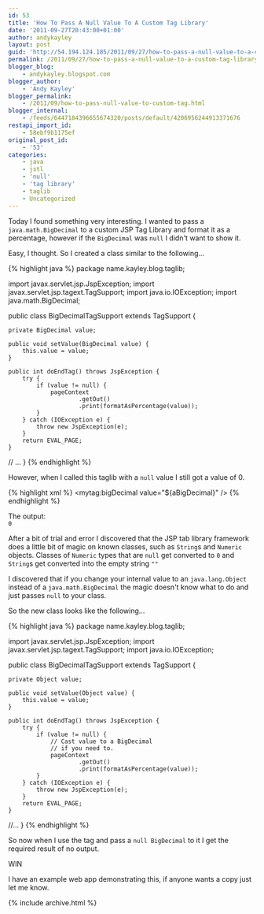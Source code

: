```yaml
---
id: 53
title: 'How To Pass A Null Value To A Custom Tag Library'
date: '2011-09-27T20:43:00+01:00'
author: andykayley
layout: post
guid: 'http://54.194.124.185/2011/09/27/how-to-pass-a-null-value-to-a-custom-tag-library/'
permalink: /2011/09/27/how-to-pass-a-null-value-to-a-custom-tag-library/
blogger_blog:
    - andykayley.blogspot.com
blogger_author:
    - 'Andy Kayley'
blogger_permalink:
    - /2011/09/how-to-pass-null-value-to-custom-tag.html
blogger_internal:
    - /feeds/6447184396655674320/posts/default/4206956244913371676
restapi_import_id:
    - 58ebf9b1175ef
original_post_id:
    - '53'
categories:
    - java
    - jstl
    - 'null'
    - 'tag library'
    - taglib
    - Uncategorized
---
```


Today I found something very interesting. I wanted to pass a `java.math.BigDecimal` to a custom JSP Tag Library and format it as a percentage, however if the `BigDecimal` was `null` I didn't want to show it.

Easy, I thought. So I created a class similar to the following…

{% highlight java %}
package name.kayley.blog.taglib;

import javax.servlet.jsp.JspException;
import javax.servlet.jsp.tagext.TagSupport;
import java.io.IOException;
import java.math.BigDecimal;

public class BigDecimalTagSupport extends TagSupport {

    private BigDecimal value;

    public void setValue(BigDecimal value) {
        this.value = value;
    }

    public int doEndTag() throws JspException {
        try {
            if (value != null) {
                pageContext
                        .getOut()
                        .print(formatAsPercentage(value));
            }
        } catch (IOException e) {
            throw new JspException(e);
        }
        return EVAL_PAGE;
    }
// ...
}
{% endhighlight %}

However, when I called this taglib with a `null` value I still got a value of 0.

{% highlight xml %}
<mytag:bigDecimal value="${aBigDecimal}" />
{% endhighlight %}

The output:  
`0`

After a bit of trial and error I discovered that the JSP tab library framework does a little bit of magic on known classes, such as `String`s and `Numeric` objects. Classes of `Numeric` types that are `null` get converted to `0` and `String`s get converted into the empty string `""`

I discovered that if you change your internal value to an `java.lang.Object` instead of a `java.math.BigDecimal` the magic doesn't know what to do and just passes `null` to your class.

So the new class looks like the following…

{% highlight java %}
package name.kayley.blog.taglib;

import javax.servlet.jsp.JspException;
import javax.servlet.jsp.tagext.TagSupport;
import java.io.IOException;

public class BigDecimalTagSupport extends TagSupport {

    private Object value;

    public void setValue(Object value) {
        this.value = value;
    }

    public int doEndTag() throws JspException {
        try {
            if (value != null) {
                // Cast value to a BigDecimal 
                // if you need to.
                pageContext
                        .getOut()
                        .print(formatAsPercentage(value));
            }
        } catch (IOException e) {
            throw new JspException(e);
        }
        return EVAL_PAGE;
    }
//...
}
{% endhighlight %}

So now when I use the tag and pass a `null BigDecimal` to it I get the required result of no output.

WIN

I have an example web app demonstrating this, if anyone wants a copy just let me know.

{% include archive.html %}